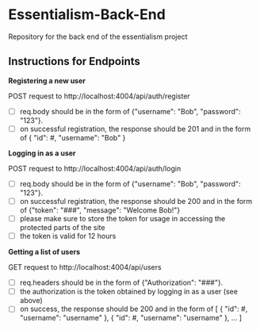 # Essentialism-Back-End
Repository for the back end of the essentialism project

## Instructions for Endpoints

**Registering a new user**

POST request to http://localhost:4004/api/auth/register
- [ ] req.body should be in the form of {"username": "Bob", "password": "123"}.
- [ ] on successful registration, the response should be 201 and in the form of { "id": #, "username": "Bob" }

**Logging in as a user**

POST request to http://localhost:4004/api/auth/login
- [ ] req.body should be in the form of {"username": "Bob", "password": "123"}.
- [ ] on successful registration, the response should be 200 and in the form of {"token": "###", "message": "Welcome Bob!"}
- [ ] please make sure to store the token for usage in accessing the protected parts of the site
- [ ] the token is valid for 12 hours

**Getting a list of users**

GET request to http://localhost:4004/api/users
- [ ] req.headers should be in the form of {"Authorization": "###"}.
- [ ] the authorization is the token obtained by logging in as a user (see above)
- [ ] on success, the response should be 200 and in the form of [ { "id": #, "username": "username" }, { "id": #, "username": "username" }, ... ]
